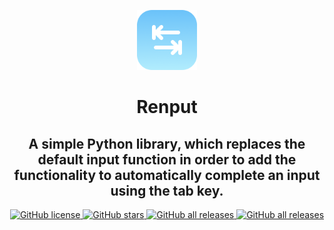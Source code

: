 <p align="center">
<img src="Renput_ReadMe.png" height="96px"/>
</p>
<h1 align="center">Renput</h1>
<h2 align="center">A simple Python library, which replaces the default input function in order to add the functionality to automatically complete an input using the tab key.</h2>
<p align="center">
<a href="https://github.com/JaegerwaldDev/Renput/blob/master/LICENSE">
    <img alt="GitHub license" src="https://img.shields.io/github/license/JaegerwaldDev/Renput">
</a>
<a href="https://github.com/JaegerwaldDev/Renput/stargazers">
    <img alt="GitHub stars" src="https://img.shields.io/github/stars/JaegerwaldDev/Renput">
</a>
<a href="https://github.com/JaegerwaldDev/Renput">
    <img alt="GitHub all releases" src="https://img.shields.io/github/downloads/JaegerwaldDev/Renput/total">
</a>
<a href="https://github.com/JaegerwaldDev/Renput">
    <img alt="GitHub all releases" src="https://img.shields.io/github/watchers/JaegerwaldDev/Renput">
</a>
</p>
